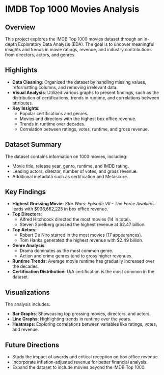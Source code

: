 # IMDB Top 1000 Movies Analysis

## Overview

This project explores the IMDB Top 1000 movies dataset through an in-depth Exploratory Data Analysis (EDA). The goal is to uncover meaningful insights and trends in movie ratings, revenue, and industry contributions from directors, actors, and genres.

## Highlights

- **Data Cleaning**: Organized the dataset by handling missing values, reformatting columns, and removing irrelevant data.
- **Visual Analysis**: Utilized various graphs to present findings, such as the distribution of certifications, trends in runtime, and correlations between attributes.
- **Key Insights**:
  - Popular certifications and genres.
  - Movies and directors with the highest box office revenue.
  - Trends in runtime over decades.
  - Correlation between ratings, votes, runtime, and gross revenue.

## Dataset Summary

The dataset contains information on 1000 movies, including:
- Movie title, release year, genre, runtime, and IMDB rating.
- Leading actors, director, number of votes, and gross revenue.
- Additional metadata such as certification and Metascore.

## Key Findings

- **Highest Grossing Movie**: *Star Wars: Episode VII - The Force Awakens* leads with $936,662,225 in box office revenue.
- **Top Directors**:
  - Alfred Hitchcock directed the most movies (14 in total).
  - Steven Spielberg grossed the highest revenue at $2.47 billion.
- **Top Actors**:
  - Robert De Niro starred in the most movies (17 appearances).
  - Tom Hanks generated the highest revenue with $2.49 billion.
- **Genre Analysis**:
  - Drama dominates as the most common genre.
  - Action and crime genres tend to gross higher revenues.
- **Runtime Trends**: Average movie runtime has gradually increased over the decades.
- **Certification Distribution**: U/A certification is the most common in the dataset.

## Visualizations

The analysis includes:
- **Bar Graphs**: Showcasing top grossing movies, directors, and actors.
- **Line Graphs**: Highlighting trends in runtime over the years.
- **Heatmaps**: Exploring correlations between variables like ratings, votes, and revenue.

## Future Directions

- Study the impact of awards and critical reception on box office revenue.
- Incorporate inflation-adjusted revenue for better financial analysis.
- Expand the dataset to include movies beyond the IMDB Top 1000.
